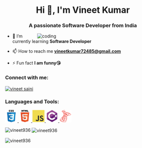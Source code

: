 <h1 align="center">Hi 👋, I'm Vineet Kumar</h1>
<h3 align="center">A passionate Software Developer from India</h3>

<img align="right" alt="coding" width="400" src="https://geeky01adarsh.netlify.app/assets/profile1-d123abc2.gif"/>

- 🌱 I’m currently learning **Software Developer**

- 📫 How to reach me **vineetkumar72485@gmail.com**

- ⚡ Fun fact **I am funny😘**

<h3 align="left">Connect with me:</h3>
<p align="left">
<a href="https://linkedin.com/in/vineet saini" target="blank"><img align="center" src="https://raw.githubusercontent.com/rahuldkjain/github-profile-readme-generator/master/src/images/icons/Social/linked-in-alt.svg" alt="vineet saini" height="30" width="40" /></a>
</p>

<h3 align="left">Languages and Tools:</h3>
<p align="left"> <a href="https://www.w3schools.com/css/" target="_blank" rel="noreferrer"> <img src="https://raw.githubusercontent.com/devicons/devicon/master/icons/css3/css3-original-wordmark.svg" alt="css3" width="40" height="40"/> </a> <a href="https://www.w3.org/html/" target="_blank" rel="noreferrer"> <img src="https://raw.githubusercontent.com/devicons/devicon/master/icons/html5/html5-original-wordmark.svg" alt="html5" width="40" height="40"/> </a> <a href="https://developer.mozilla.org/en-US/docs/Web/JavaScript" target="_blank" rel="noreferrer"> <img src="https://raw.githubusercontent.com/devicons/devicon/master/icons/javascript/javascript-original.svg" alt="javascript" width="40" height="40"/> </a> <a 
<!-- C# -->
<a href="https://learn.microsoft.com/dotnet/csharp/" target="_blank" rel="noreferrer">
  <img src="https://raw.githubusercontent.com/devicons/devicon/master/icons/csharp/csharp-original.svg" alt="csharp" width="40" height="40"/>
</a>

<!-- SQL Server -->
<a href="https://learn.microsoft.com/sql/" target="_blank" rel="noreferrer">
  <img src="https://raw.githubusercontent.com/devicons/devicon/master/icons/microsoftsqlserver/microsoftsqlserver-plain.svg" alt="microsoft sql server" width="40" height="40"/>
</a>

<p><img align="left" src="https://github-readme-stats.vercel.app/api/top-langs?username=vineet936&show_icons=true&locale=en&layout=compact" alt="vineet936" /></p>

<p>&nbsp;<img align="center" src="https://github-readme-stats.vercel.app/api?username=vineet936&show_icons=true&locale=en" alt="vineet936" /></p>

<p><img align="center" src="https://github-readme-streak-stats.herokuapp.com/?user=vineet936&" alt="vineet936" /></p>
